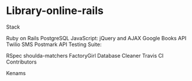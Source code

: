 # Library-online-rails
Stack

Ruby on Rails
PostgreSQL
JavaScript: jQuery and AJAX
Google Books API
Twilio SMS
Postmark API
Testing Suite:

RSpec
shoulda-matchers
FactoryGirl
Database Cleaner
Travis CI
Contributors

Kenams
